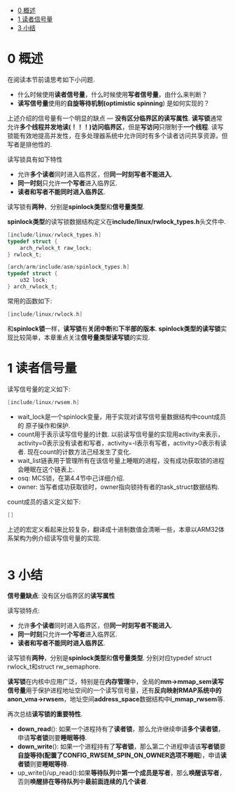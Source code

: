 
<!-- @import "[TOC]" {cmd="toc" depthFrom=1 depthTo=6 orderedList=false} -->

<!-- code_chunk_output -->

* [0 概述](#0-概述)
* [1 读者信号量](#1-读者信号量)
* [3 小结](#3-小结)

<!-- /code_chunk_output -->


# 0 概述

在阅读本节前请思考如下小问题. 

- 什么时候使用**读者信号量**，什么时候使用**写者信号量**，由什么来判断？
- **读写信号量**使用的**自旋等待机制(optimistic spinning**) 是如何实现的？

上述介绍的信号量有一个明显的缺点 — **没有区分临界区的读写属性**. **读写锁**通常允许**多个线程并发地读(！！！)访问临界区**，但是**写访问**只限制于**一个线程**. 读写锁能有效地提高并发性，在多处理器系统中允许同时有多个读者访问共享资源，但写者是排他性的.

读写锁具有如下特性

- 允许**多个读者**同时进入临界区，但**同一时刻写者不能进入**. 
- **同一时刻**只允许**一个写者**进入临界区. 
- **读者和写者不能同时进入临界区**. 

读写锁有**两种**，分别是**spinlock类型**和**信号量类型**. 

**spinlock类型**的读写锁数据结构定义在**include/linux/rwlock\_types.h**头文件中. 

```c
[include/linux/rwlock_types.h]
typedef struct {
	arch_rwlock_t raw_lock;
} rwlock_t;

[arch/arm/include/asm/spinlock_types.h]
typedef struct {
	u32 lock;
} arch_rwlock_t;
```

常用的函数如下: 

```c
[include/linux/rwlock.h]

```

和**spinlock锁**一样，**读写锁**有**关闭中断**和**下半部的版本**. **spinlock类型的读写锁**实现比较简单，本章重点关注**信号量类型读写锁**的实现. 

# 1 读者信号量

读写信号量的定义如下: 

```c
[include/linux/rwsem.h]

```

- wait\_lock是一个spinlock变量，用于实现对读写信号量数据结构中count成员的
原子操作和保护. 
- count用于表示读写信号量的计数. 以前读写信号量的实现用activity来表示，activity=0表示没有读者和写者，activity=\-l表示有写者，activity>0表示有读者. 现在count的计数方法己经发生了变化. 
- wait\_list链表用于管理所有在该信号量上睡眠的进程，没有成功获取锁的进程会睡眠在这个链表上. 
- osq: MCS锁，在第4.4节中己详细介绍. 
- owner: 当写者成功获取锁时，owner指向锁持有者的task\_struct数据结构. 

count成员的语义定义如下: 

```c
[]

```

上述的宏定义看起来比较复杂，翻译成十进制数值会清晰一些，本章以ARM32体系架构为例介绍读写信号量的实现. 

```c

```


# 3 小结

**信号量缺点**: 没有区分临界区的**读写属性**

读写锁特点:

- 允许**多个读者**同时进入临界区，但**同一时刻写者不能进入**. 
- **同一时刻**只允许**一个写者**进入临界区. 
- **读者和写者不能同时进入临界区**. 

读写锁有**两种**，分别是**spinlock类型**和**信号量类型**. 分别对应typedef struct rwlock\_t和struct rw\_semaphore.

**读写锁**在内核中应用广泛，特别是在**内存管理**中，全局的**mm\->mmap\_sem读写信号量**用于保护进程地址空间的一个读写信号量，还有**反向映射RMAP系统中的anon\_vma\->rwsem**，地址空间**address\_space**数据结构中**i\_mmap\_rwsem**等. 

再次总结**读写锁的重要特性**. 

- **down\_read**(): 如果一个进程持有了**读者锁**，那么允许继续申请**多个读者锁**，申请**写者锁**则要**睡眠等待**. 
- **down\_write**(): 如果一个进程持有了**写者锁**，那么第二个进程申请该**写者锁**要**自旋等待(配置了CONFIG\_RWSEM\_SPIN\_ON\_OWNER选项不睡眠**)，申请**读者锁**则要**睡眠等待**. 
- up\_write()/up\_read():如果**等待队列**中**第一个成员是写者**，那么**唤醒该写者**，否则**唤醒排在等待队列**中**最前面连续的几个读者**. 